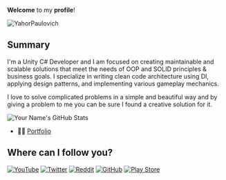 **Welcome** to my **profile**!

<p align="left"> <img src="https://komarev.com/ghpvc/?username=YahorPaulovich&label=Profile%20views&color=0e75b6&style=flat" alt="YahorPaulovich" /> </p>

## Summary
I'm a Unity C# Developer and I am focused on creating maintainable and scalable solutions that meet the needs of OOP and SOLID principles & business goals. I specialize in writing clean code architecture using DI, applying design patterns, and implementing various gameplay mechanics.
 
I love to solve complicated problems in a simple and beautiful way and by giving a problem to me you can be sure I found a creative solution for it.

![Your Name's GitHub Stats](https://github-readme-stats.vercel.app/api?username=YahorPaulovich&show_icons=true)

- 👨‍💻 [Portfolio](https://yahorpaulovich.github.io/Portfolio/)

## Where can I follow you?

[![YouTube](https://img.shields.io/badge/Youtube-%23FF0000.svg?style=for-the-badge&logo=YouTube&logoColor=white)](https://www.youtube.com/channel/UCQwXDRRsqtHEM3eggsyIQHA) [![Twitter](https://img.shields.io/badge/Twitter-%231DA1F2.svg?style=for-the-badge&logo=Twitter&logoColor=white)](https://twitter.com/yahorpaulovich) [![Reddit](https://img.shields.io/badge/Reddit-%23FF4500.svg?style=for-the-badge&logo=Reddit&logoColor=white)](https://www.reddit.com/user/yahorpaulovich/) [![GitHub](https://img.shields.io/badge/github-%23121011.svg?style=for-the-badge&logo=github&logoColor=white)](https://github.com/YahorPaulovich) [![Play Store](https://img.shields.io/badge/Google_Play-414141?style=for-the-badge&logo=google-play&logoColor=white)](https://play.google.com/store/apps/dev?id=6547455350005721471)
